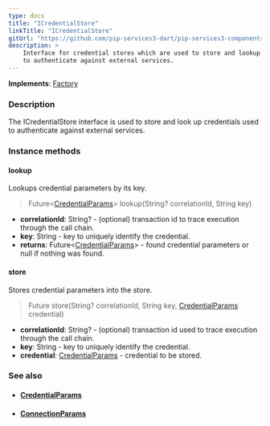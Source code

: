 ```yaml
---
type: docs
title: "ICredentialStore"
linkTitle: "ICredentialStore"
gitUrl: "https://github.com/pip-services3-dart/pip-services3-components-dart"
description: >
    Interface for credential stores which are used to store and lookup credentials
    to authenticate against external services.
---
```


**Implements**: [Factory](../../build/factory)

### Description

The ICredentialStore interface is used to store and look up credentials used to authenticate against external services.

### Instance methods

#### lookup
Lookups credential parameters by its key.

> Future<[CredentialParams](../credential_params)> lookup(String? correlationId, String key)

- **correlationId**: String? - (optional) transaction id to trace execution through the call chain.
- **key**: String - key to uniquely identify the credential.
- **returns**: Future<[CredentialParams](../credential_params)> - found credential parameters or null if nothing was found.


#### store
Stores credential parameters into the store.

> Future store(String? correlationId, String key, [CredentialParams](../credential_params) credential)

- **correlationId**: String? - (optional) transaction id used to trace execution through the call chain.
- **key**: String - key to uniquely identify the credential.
- **credential**: [CredentialParams](../credential_params) - credential to be stored.



### See also
- #### [CredentialParams](../credential_params)
- #### [ConnectionParams](../../connect/connection_params/connection_params)
